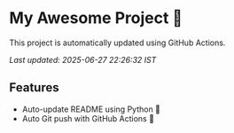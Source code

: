 # My Awesome Project 🚀

This project is automatically updated using GitHub Actions.

_Last updated: 2025-06-27 22:26:32 IST_

## Features
- Auto-update README using Python 🐍
- Auto Git push with GitHub Actions 🤖
